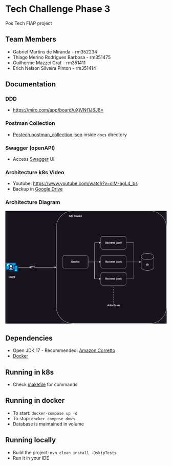 # Tech Challenge Phase 3
Pos Tech FIAP project

## Team Members
- Gabriel Martins de Miranda - rm352234
- Thiago Merino Rodrigues Barbosa - rm351475
- Guilherme Mazzei Graf - rm351411
- Erich Nelson Silveira Pinton - rm351414

## Documentation

### DDD
- https://miro.com/app/board/uXjVNf1J6J8=

### Postman Collection
- [Postech.postman_collection.json](docs/PosTech.postman_collection.json) inside `docs` directory

### Swagger (openAPI)
- Access [Swagger](http://localhost:8080/swagger-ui/index.html) UI

### Architecture k8s Video
- Youtube: https://www.youtube.com/watch?v=ciM-agL4_bs
- Backup in [Google Drive](https://drive.google.com/file/d/1qIBAp-6lKyobt93ckmHtUWpvewgaAXhk/view?usp=sharing)

### Architecture Diagram

![image](./docs/arch.png)

## Dependencies
- Open JDK 17 - Recommended: [Amazon Corretto](https://docs.aws.amazon.com/corretto/latest/corretto-17-ug/downloads-list.html)
- [Docker](https://docs.docker.com/get-docker/)

## Running in k8s
- Check [makefile](./makefile) for commands

## Running in docker
- To start: `docker-compose up -d`
- To stop: `docker compose down`
- Database is maintained in volume

## Running locally
- Build the project: `mvn clean install -DskipTests`
- Run it in your IDE
